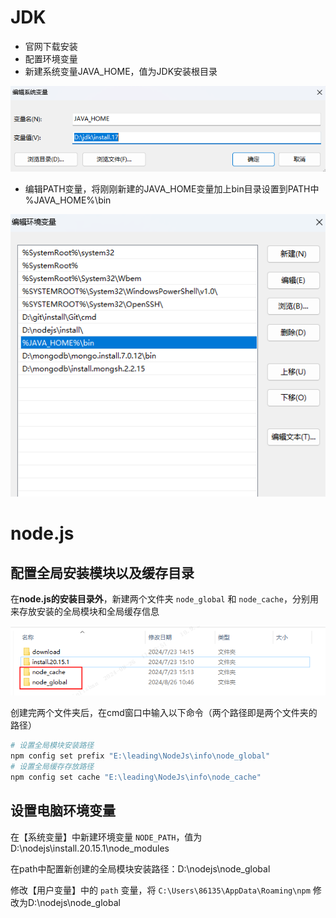# JDK

- 官网下载安装
- 配置环境变量
- 新建系统变量JAVA_HOME，值为JDK安装根目录

![image-20240808223626360](https://raw.githubusercontent.com/feixue-altaaa/picture/master/pic/202408082236403.png)

- 编辑PATH变量，将刚刚新建的JAVA_HOME变量加上bin目录设置到PATH中   %JAVA_HOME%\bin

![image-20240808223726306](https://raw.githubusercontent.com/feixue-altaaa/picture/master/pic/202408082237326.png)

# node.js

## 配置全局安装模块以及缓存目录

在**node.js的安装目录外**，新建两个文件夹 `node_global` 和 `node_cache`，分别用来存放安装的全局模块和全局缓存信息

![image-20240826112117559](https://raw.githubusercontent.com/feixue-altaaa/picture/master/pic/202408261121583.png)

创建完两个文件夹后，在cmd窗口中输入以下命令（两个路径即是两个文件夹的路径）

```bash
# 设置全局模块安装路径
npm config set prefix "E:\leading\NodeJs\info\node_global"
# 设置全局缓存存放路径
npm config set cache "E:\leading\NodeJs\info\node_cache"
```

## 设置电脑环境变量

在【系统变量】中新建环境变量 `NODE_PATH`，值为D:\nodejs\install.20.15.1\node_modules

在path中配置新创建的全局模块安装路径：D:\nodejs\node_global

修改【用户变量】中的 `path` 变量，将 `C:\Users\86135\AppData\Roaming\npm` 修改为D:\nodejs\node_global
